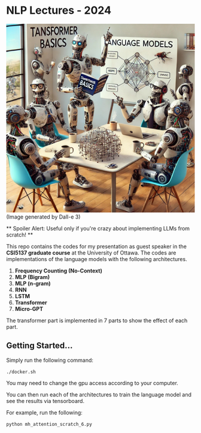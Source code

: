 #  NLP Lectures - 2024

<img src="lm.jpg">
(Image generated by Dall-e 3)

**  Spoiler Alert: Useful only if you're crazy about implementing LLMs from scratch! **

This repo contains the codes for my presentation as guest speaker in the **CSI5137 graduate course** at the University of Ottawa. The codes are implementations of the language models with the following architectures.

1. **Frequency Counting (No-Context)**
2. **MLP (Bigram)**
3. **MLP (n-gram)**
4. **RNN**
5. **LSTM**
6. **Transformer**
7. **Micro-GPT**

The transformer part is implemented in 7 parts to show the effect of each part.

##  Getting Started...
Simply run the following command:
```
./docker.sh
```
You may need to change the gpu access according to your computer.

You can then run each of the architectures to train the language model and see the results via tensorboard.

For example, run the following:

```
python mh_attention_scratch_6.py
```